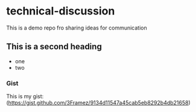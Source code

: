 # technical-discussion
This is a demo repo fro sharing ideas for communication


## This is a second heading

* one
* two


### Gist
This is my gist: (https://gist.github.com/3Framez/9134d11547a45cab5eb8292b4db21658)
